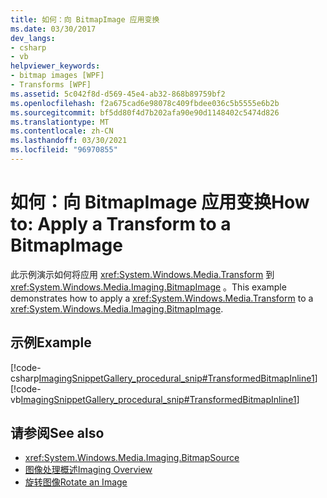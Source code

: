 ```yaml
---
title: 如何：向 BitmapImage 应用变换
ms.date: 03/30/2017
dev_langs:
- csharp
- vb
helpviewer_keywords:
- bitmap images [WPF]
- Transforms [WPF]
ms.assetid: 5c042f8d-d569-45e4-ab32-868b89759bf2
ms.openlocfilehash: f2a675cad6e98078c409fbdee036c5b5555e6b2b
ms.sourcegitcommit: bf5dd80f4d7b202afa90e90d1148402c5474d826
ms.translationtype: MT
ms.contentlocale: zh-CN
ms.lasthandoff: 03/30/2021
ms.locfileid: "96970855"
---
```

# <a name="how-to-apply-a-transform-to-a-bitmapimage"></a><span data-ttu-id="89719-102">如何：向 BitmapImage 应用变换</span><span class="sxs-lookup"><span data-stu-id="89719-102">How to: Apply a Transform to a BitmapImage</span></span>
<span data-ttu-id="89719-103">此示例演示如何将应用 <xref:System.Windows.Media.Transform> 到 <xref:System.Windows.Media.Imaging.BitmapImage> 。</span><span class="sxs-lookup"><span data-stu-id="89719-103">This example demonstrates how to apply a <xref:System.Windows.Media.Transform> to a <xref:System.Windows.Media.Imaging.BitmapImage>.</span></span>  
  
## <a name="example"></a><span data-ttu-id="89719-104">示例</span><span class="sxs-lookup"><span data-stu-id="89719-104">Example</span></span>  
 [!code-csharp[ImagingSnippetGallery_procedural_snip#TransformedBitmapInline1](~/samples/snippets/csharp/VS_Snippets_Wpf/ImagingSnippetGallery_procedural_snip/CSharp/TransformedBitmapExample.cs#transformedbitmapinline1)]
 [!code-vb[ImagingSnippetGallery_procedural_snip#TransformedBitmapInline1](~/samples/snippets/visualbasic/VS_Snippets_Wpf/ImagingSnippetGallery_procedural_snip/VB/TransformedBitmapExample.vb#transformedbitmapinline1)]  
  
## <a name="see-also"></a><span data-ttu-id="89719-105">请参阅</span><span class="sxs-lookup"><span data-stu-id="89719-105">See also</span></span>

- <xref:System.Windows.Media.Imaging.BitmapSource>
- [<span data-ttu-id="89719-106">图像处理概述</span><span class="sxs-lookup"><span data-stu-id="89719-106">Imaging Overview</span></span>](imaging-overview.md)
- [<span data-ttu-id="89719-107">旋转图像</span><span class="sxs-lookup"><span data-stu-id="89719-107">Rotate an Image</span></span>](../controls/how-to-rotate-an-image.md)
